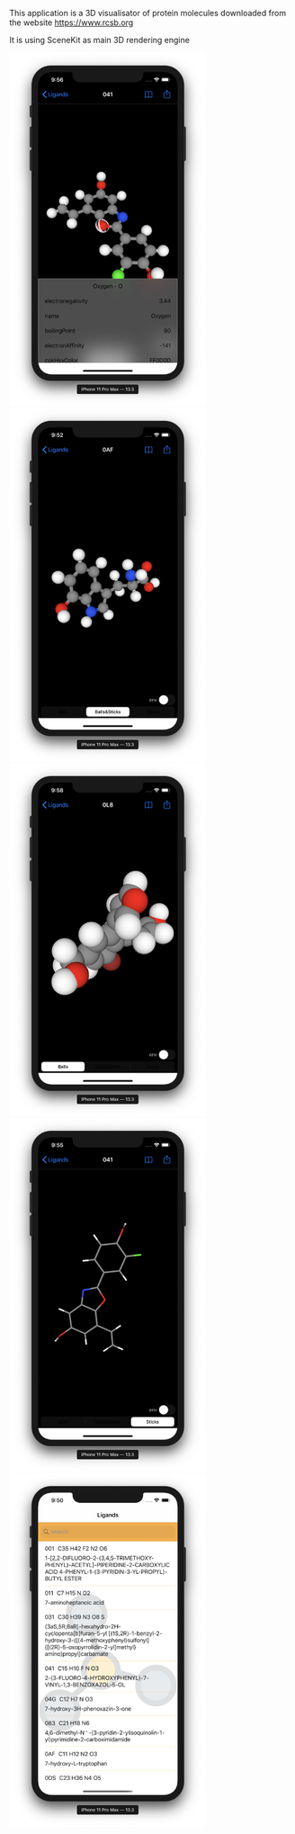 This application is a 3D visualisator of protein molecules downloaded from the website https://www.rcsb.org

It is using SceneKit as main 3D rendering engine

<img src="/assets/img/projects/SwiftyProtein/atom-infos.png" width=350>
<img src="/assets/img/projects/SwiftyProtein/balls-n-sticks.png" width=350>
<img src="/assets/img/projects/SwiftyProtein/balls.png" width=350>
<img src="/assets/img/projects/SwiftyProtein/sticks.png" width=350>
<img src="/assets/img/projects/SwiftyProtein/tableView.png" width=350>
